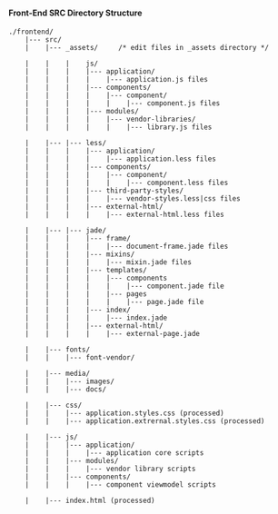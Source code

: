 
#### Front-End SRC Directory Structure


    ./frontend/
	    |--- src/
	    |    |--- _assets/     /* edit files in _assets directory */
	    
	    |    |    |    js/
	    |    |    |    |--- application/
	    |    |    |    |    |--- application.js files
	    |    |    |    |--- components/
	    |    |    |    |    |--- component/
	    |    |    |    |    |    |--- component.js files
	    |    |    |    |--- modules/
	    |    |    |    |    |--- vendor-libraries/
	    |    |    |    |    |    |--- library.js files
	    
	    |    |--- |--- less/
	    |    |    |    |--- application/
	    |    |    |    |    |--- application.less files
	    |    |    |    |--- components/
	    |    |    |    |    |--- component/
	    |    |    |    |    |    |--- component.less files
	    |    |    |    |--- third-party-styles/
	    |    |    |    |    |--- vendor-styles.less|css files
	    |    |    |    |--- external-html/
	    |    |    |    |    |--- external-html.less files
	    
	    |    |--- |--- jade/
	    |    |    |    |--- frame/
	    |    |    |    |    |--- document-frame.jade files
	    |    |    |    |--- mixins/
	    |    |    |    |    |--- mixin.jade files
	    |    |    |    |--- templates/
	    |    |    |    |    |--- components
	    |    |    |    |    |    |--- component.jade file
	    |    |    |    |    |--- pages
	    |    |    |    |    |    |--- page.jade file	    
	    |    |    |    |--- index/
	    |    |    |    |    |--- index.jade
	    |    |    |    |--- external-html/
	    |    |    |    |    |--- external-page.jade

	    |    |--- fonts/
	    |    |    |--- font-vendor/
	    
	    |    |--- media/
	    |    |    |--- images/
	    |    |    |--- docs/

	    |    |--- css/
	    |    |    |--- application.styles.css (processed)
	    |    |    |--- application.extrernal.styles.css (processed)
	    
	    |    |--- js/
	    |    |    |--- application/
	    |    |    |    |--- application core scripts
	    |    |    |--- modules/	    
	    |    |    |    |--- vendor library scripts
	    |    |    |--- components/	    
	    |    |    |    |--- component viewmodel scripts

	    |    |--- index.html (processed)